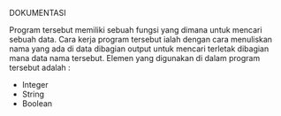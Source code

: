 DOKUMENTASI

Program tersebut memiliki sebuah fungsi yang dimana untuk mencari sebuah data.
Cara kerja program tersebut ialah dengan cara menuliskan nama yang ada di data dibagian output untuk mencari terletak dibagian mana data nama tersebut.
Elemen yang digunakan di dalam program tersebut adalah :
- Integer
- String
- Boolean
